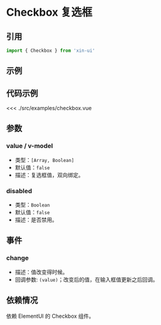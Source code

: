 # Checkbox 复选框

## 引用
```js
import { Checkbox } from 'xin-ui'
```

## 示例
<example-checkbox/>

## 代码示例
<<< ./src/examples/checkbox.vue

## 参数

### value / v-model

* 类型：`[Array, Boolean]`
* 默认值：`false`
* 描述：复选框值，双向绑定。

### disabled

* 类型：`Boolean`
* 默认值：`false`
* 描述：是否禁用。

## 事件

### change
* 描述：值改变得时候。
* 回调参数: `(value)`；改变后的值，在输入框值更新之后回调。

## 依赖情况

依赖 ElementUI 的 Checkbox 组件。






